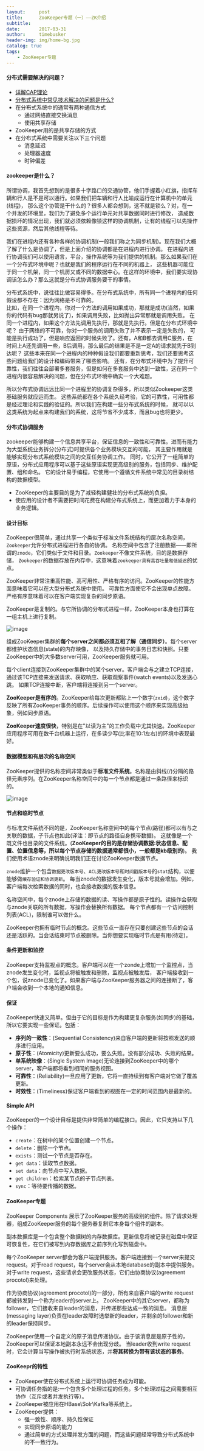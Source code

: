 ```yaml
---
layout:     post
title:      ZooKeeper专题（一）——ZK介绍
subtitle:   
date:       2017-03-31
author:     timebusker
header-img: img/home-bg.jpg
catalog: true
tags:
    - ZooKeeper专题
---  
```


#### 分布式需要解决的问题？
+ [详解CAP理论](https://blog.csdn.net/ybdesire/article/details/78704786)
+ [分布式系统中常见技术解决的问题是什么?](http://oserror.com/distributed/system-principle/)
+ 在分布式系统中的通常有两种通信方式
  - 通过网络直接交换消息
  - 使用共享存储
+ ZooKeeper用的是共享存储的方式
+ 在分布式系统中需要关注以下三个问题
  - 消息延迟
  - 处理器速度
  - 时钟偏差 

#### zookeeper是什么？
所谓协调，我首先想到的是很多十字路口的交通协管，他们手握着小红旗，指挥车辆和行人是不是可以通行。如果我们把车辆和行人比喻成运行在计算机中的单元(线程)，
那么这个协管是干什么的？很多人都会想到，这不就是锁么？对，在一个并发的环境里，我们为了避免多个运行单元对共享数据同时进行修改，
造成数据损坏的情况出现，我们就必须依赖像锁这样的协调机制，让有的线程可以先操作这些资源，然后其他线程等待。

我们在进程内还有各种各样的协调机制(一般我们称之为同步机制)。现在我们大概了解了什么是协调了，但是上面介绍的协调都是在进程内进行协调。
在进程内进行协调我们可以使用语言，平台，操作系统等为我们提供的机制。那么如果我们在一个分布式环境中呢？也就是我们的程序运行在不同的机器上，
这些机器可能位于同一个机架，同一个机房又或不同的数据中心。在这样的环境中，我们要实现协调该怎么办？那么这就是分布式协调服务要干的事情。

分布式系统中，说往往比做容易得多。在分布式系统中，所有同一个进程内的任何假设都不存在：因为网络是不可靠的。   
比如，在同一个进程内，你对一个方法的调用如果成功，那就是成功(当然，如果你的代码有bug那就另说了)，如果调用失败，比如抛出异常那就是调用失败。
在同一个进程内，如果这个方法先调用先执行，那就是先执行。但是在分布式环境中呢？ 由于网络的不可靠，你对一个服务的调用失败了并不表示一定是失败的，
可能是执行成功了，但是响应返回的时候失败了。还有，A和B都去调用C服务，在时间上A还先调用一些，B后调用，那么最后的结果是不是一定A的请求就先于B到达呢？ 
这些本来在同一个进程内的种种假设我们都要重新思考，我们还要思考这些问题给我们的设计和编码带来了哪些影响。
还有，在分布式环境中为了提升可靠性，我们往往会部署多套服务，但是如何在多套服务中达到一致性，这在同一个进程内很容易解决的问题，但在分布式环境中确实一个大难题。  

所以分布式协调远远比同一个进程里的协调复杂得多，所以类似Zookeeper这类基础服务就应运而生。
这些系统都在各个系统久经考验，它的可靠性，可用性都是经过理论和实践的验证的。所以我们在构建一些分布式系统的时候，
就可以以这类系统为起点来构建我们的系统，这将节省不少成本，而且bug也将更少。

#### 分布式协调服务
zookeeper能够构建一个信息共享平台，保证信息的一致性和可靠性。进而有能力为大型系统业务拆分(分布式)时提供各个业务模块交互的可能，
其主要作用就是能够实现分布式系统模块之间的交互任务协调工作。
同时，它公开了一组简单的原语，分布式应用程序可以基于这些原语实现更高级别的服务，包括同步、维护配置、组和命名。
它的设计易于编程，它使用一个遵循文件系统中常见的目录树结构的数据模型。

+ ZooKeeper的主要目的是为了减轻构建健壮的分布式系统的负担。  
+ 使应用的设计者不需要把时间花费在构建分布式系统上，而更加着力于本身的业务逻辑。   

#### 设计目标
ZooKeeper很简单，通过共享一个类似于标准文件系统结构的层次名称空间，`Zookeeper`允许分布式进程进行各自的协调。
名称空间中包含了注册数据——即所谓的`znode`，它们类似于文件和目录。`Zookeeper`不像文件系统，目的是数据存储，
`Zookeeper`的数据存放在内存中，这意味着`zookeeper具有高吞吐量和低延迟`的优点。  
 
ZooKeeper非常注重高性能、高可用性、严格有序的访问。ZooKeeper的性能方面意味着它可以在大型分布式系统中使用。
可靠性方面使它不会出现单点故障。严格有序意味着可以在客户端实现复杂的同步原语。   

ZooKeeper是复制的。与它所协调的分布式进程一样，ZooKeeper本身也打算在一组主机上进行复制。

![image](/img/zookeeper/zookeeper.png) 

组成ZooKeeper集群的**每个server之间都必须互相了解（通信同步）**。每个server都维护状态信息(state)的内存映像，
以及持久存储中的事务日志和快照。只要ZooKeeper中的大多数server可用，ZooKeeper服务就可用。    

每个client连接到ZooKeeper集群中的某个server。客户端会与之建立TCP连接，通过该TCP连接来发送请求、获取响应、获取观察事件(watch events)以及发送心跳。
如果TCP连接中断，客户端将连接到另一个server。  

**ZooKeeper是有序的**。ZooKeeper给每次更新都贴上一个数字(`zxid`)，这个数字反映了所有ZooKeeper事务的顺序。后续操作可以使用这个顺序来实现高级抽象，例如同步原语。  

**ZooKeeper速度很快**，特别是在"以读为主"的工作负载中尤其快速。ZooKeeper应用程序可用在数千台机器上运行，在多读少写(比率在10:1左右)的环境中表现最好。

#### 数据模型和有层次的名称空间
ZooKeeper提供的名称空间非常类似于**标准文件系统**。名称是由斜线(/)分隔的路径元素序列。在ZooKeeper名称空间中的每一个节点都是通过一条路径来标识的。

![image](/img/zookeeper/zookeeper-a.png) 

#### 节点和临时节点
与标准文件系统不同的是，ZooKeeper名称空间中的每个节点(路径)都可以有与之关联的数据，子节点也如此(译注：即节点的路径自身携带数据)。
这就像是一个既文件也目录的文件系统。(**ZooKeeper的目的是存储协调数据:状态信息、配置、位置信息等，所以每个节点存储的数据通常都很小，一般都是kb级别的**)。
我们使用术语znode来明确说明我们正在讨论ZooKeeper数据节点。   

`znode`维护一个包含`数据更改版本号`、`ACL更改版本号`和`时间戳版本号`的`stat`结构，以便能够做`缓存验证和协调更新`。
每当znode的数据发生变化，版本号就会增加。例如，客户端每次检索数据的同时，也会接收数据的版本信息。

名称空间中，每个znode上存储的数据的读、写操作都是原子性的。读操作会获取与znode关联的所有数据，写操作会替换所有数据。
每个节点都有一个访问控制列表(ACL)，限制谁可以做什么。

ZooKeeper也拥有临时节点的概念。这些节点一直存在只要创建这些节点的会话还是活跃的。当会话结束时节点被删除。当你想要实现临时节点是有用(待定)。

#### 条件更新和监控
ZooKeeper支持监视点的概念。客户端可以在一个zonde上增加一个监控点，当znode发生变化时，监视点将被触发和删除，监视点被触发后，
客户端接收到一个包，说znode已变化了。如果客户端与ZooKeeper服务器之间的连接断了，客户端会收到一个本地的通知信息。

#### 保证
ZooKeeper快速又简单。但由于它的目标是作为构建更复杂服务(如同步)的基础，所以它要实现一些保证。包括：
- **序列的一致性**：(Sequential Consistency)来自客户端的更新将按照发送的顺序进行应用。
- **原子性**：(Atomicity)更新要么成功，要么失败。没有部分成功、失败的结果。
- **单系统映像**：(Single System Image)无论连接到ZooKeeper中的哪个server，客户端都将看到相同的服务视图。
- **可靠性**：(Reliability)一旦应用了更新，它将一直持续到有客户端对它做了覆盖更新。
- **时效性**：(Timeliness)保证客户端看到的视图在一定的时间范围内是最新的。

#### Simple API
ZooKeeper的一个设计目标是提供非常简单的编程接口。因此，它只支持以下几个操作：
- `create`：在树中的某个位置创建一个节点。
- `delete`：删除一个节点。
- `exists`：测试一个节点是否存在。
- `get data`：读取节点数据。
- `set data`：向节点中写入数据。
- `get children`：检索某节点的子节点列表。
- `sync`：等待要传播的数据。

#### ZooKeeper专题
ZooKeeper Components 展示了ZooKeeper服务的高级别的组件。除了请求处理器，组成ZooKeeper服务的每个服务器复制它本身每个组件的副本。

副本数据库是一个包含整个数据树的内存数据库。更新信息将被记录在磁盘中保证可恢复性，在它们被写到内存数据库之前序列化写到磁盘中。

每个ZooKeeper server都会为客户端提供服务。客户端连接到一个server来提交request。对于read request，每个server会从本地database的副本中提供服务。
对于write request，这些请求会更改服务状态，它们由协商协议(agreement procotol)来处理。

作为协商协议(agreement procotol)的一部分，所有来自客户端的write request都被转发到一个称为leader的server上。
ZooKeeper中的其它server，都称为follower，它们接收来自leader的消息，并传递那些达成一致的消息。
消息层(messaging layer)负责在leader故障时选举新的leader，并剩余的follower和新的leader保持同步。

ZooKeeper使用一个自定义的原子消息传递协议。由于该消息层是原子性的，ZooKeeper可以保证本地副本永远不会出现分歧。
当leader收到write request时，它会计算当写操作被执行时系统状态，并**将其转换为带有该状态的事务**。  

#### ZooKeepr的特性
+ ZooKeeper使在分布式系统上运行可协调任务成为可能。  
+ 可协调任务指的是:一个包含多个处理过程的任务。多个处理过程之间需要相互协作（互斥或者并发执行等）。  
+ ZooKeeper被应用在HBase\Solr\Kafka等系统上。  
+ ZooKeeper提供：
   - 强一致性、顺序、持久性保证
   - 实现同步原语的能力
   - 通过简单的方式处理并发方面的问题，而这些问题经常导致分布式系统中的不一致行为。  
   